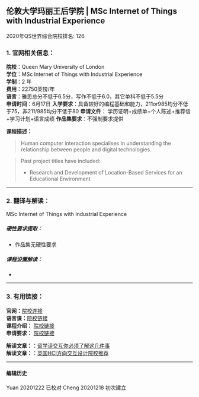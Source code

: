 ## 伦敦大学玛丽王后学院 | MSc Internet of Things with Industrial Experience

2020年QS世界综合院校排名: 126  

### 1. 官网相关信息：

**院校**：Queen Mary University of London   
**学位**：MSc Internet of Things with Industrial Experience  
**学制**：2 年  
**费用**：22750英镑/年  
**语言**：雅思总分不低于6.5分，写作不低于6.0，其它单科不低于5.5分  
**申请时间**：6月17日
**入学要求**：具备较好的编程基础和能力，211or985均分不低于75，非211/985均分不低于80
**申请文件**： 学历证明+成绩单+个人陈述+推荐信+学习计划+语言成绩
**作品集要求**：不强制要求提供  

**课程描述：**   

> Human computer interaction specialises in understanding the relationship between people and digital technologies.


> Past project titles have included:
> - Research and Development of Location-Based Services for an Educational Environment


---


### 2. 翻译与解读：
MSc Internet of Things with Industrial Experience
##### 硬性要求提取：
- 作品集无硬性要求  

##### 课程设置解读：
-
---


### 3. 有用链接：
**官网：**[院校连接](https://www.qmul.ac.uk/postgraduate/taught/coursefinder/courses/173074.html)  
**语言课：**[院校链接](https://www.qmul.ac.uk/sllf/language-centre/pre-sessional/)  
**课程介绍：** [院校链接](https://www.qmul.ac.uk/postgraduate/taught/coursefinder/courses/173074.html)  
**申请要求：** [院校链接](https://www.qmul.ac.uk/postgraduate/taught/coursefinder/courses/173074.html)


**解读文章：**：[留学读交互你必须了解这几件事](http://www.makebi.net/34036.html)  
**解读文章：**：[英国HCI方向交互设计院校推荐](http://www.makebi.net/24434.html)   



---


#### 编辑历史
Yuan 20201222 已校对
Cheng 20201218 初次建立  
